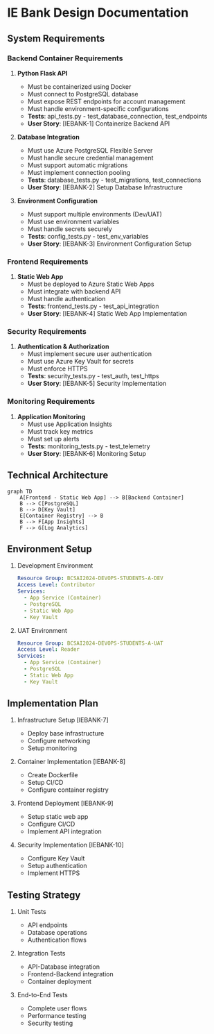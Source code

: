 # IE Bank Design Documentation

## System Requirements

### Backend Container Requirements
1. **Python Flask API**
   - Must be containerized using Docker
   - Must connect to PostgreSQL database
   - Must expose REST endpoints for account management
   - Must handle environment-specific configurations
   - **Tests**: api_tests.py - test_database_connection, test_endpoints
   - **User Story**: [IEBANK-1] Containerize Backend API

2. **Database Integration**
   - Must use Azure PostgreSQL Flexible Server
   - Must handle secure credential management
   - Must support automatic migrations
   - Must implement connection pooling
   - **Tests**: database_tests.py - test_migrations, test_connections
   - **User Story**: [IEBANK-2] Setup Database Infrastructure

3. **Environment Configuration**
   - Must support multiple environments (Dev/UAT)
   - Must use environment variables
   - Must handle secrets securely
   - **Tests**: config_tests.py - test_env_variables
   - **User Story**: [IEBANK-3] Environment Configuration Setup

### Frontend Requirements
1. **Static Web App**
   - Must be deployed to Azure Static Web Apps
   - Must integrate with backend API
   - Must handle authentication
   - **Tests**: frontend_tests.py - test_api_integration
   - **User Story**: [IEBANK-4] Static Web App Implementation

### Security Requirements
1. **Authentication & Authorization**
   - Must implement secure user authentication
   - Must use Azure Key Vault for secrets
   - Must enforce HTTPS
   - **Tests**: security_tests.py - test_auth, test_https
   - **User Story**: [IEBANK-5] Security Implementation

### Monitoring Requirements
1. **Application Monitoring**
   - Must use Application Insights
   - Must track key metrics
   - Must set up alerts
   - **Tests**: monitoring_tests.py - test_telemetry
   - **User Story**: [IEBANK-6] Monitoring Setup

## Technical Architecture
```mermaid
graph TD
    A[Frontend - Static Web App] --> B[Backend Container]
    B --> C[PostgreSQL]
    B --> D[Key Vault]
    E[Container Registry] --> B
    B --> F[App Insights]
    F --> G[Log Analytics]
```

## Environment Setup
1. Development Environment
   ```yaml
   Resource Group: BCSAI2024-DEVOPS-STUDENTS-A-DEV
   Access Level: Contributor
   Services:
     - App Service (Container)
     - PostgreSQL
     - Static Web App
     - Key Vault
   ```

2. UAT Environment
   ```yaml
   Resource Group: BCSAI2024-DEVOPS-STUDENTS-A-UAT
   Access Level: Reader
   Services:
     - App Service (Container)
     - PostgreSQL
     - Static Web App
     - Key Vault
   ```

## Implementation Plan
1. Infrastructure Setup [IEBANK-7]
   - Deploy base infrastructure
   - Configure networking
   - Setup monitoring

2. Container Implementation [IEBANK-8]
   - Create Dockerfile
   - Setup CI/CD
   - Configure container registry

3. Frontend Deployment [IEBANK-9]
   - Setup static web app
   - Configure CI/CD
   - Implement API integration

4. Security Implementation [IEBANK-10]
   - Configure Key Vault
   - Setup authentication
   - Implement HTTPS

## Testing Strategy
1. Unit Tests
   - API endpoints
   - Database operations
   - Authentication flows

2. Integration Tests
   - API-Database integration
   - Frontend-Backend integration
   - Container deployment

3. End-to-End Tests
   - Complete user flows
   - Performance testing
   - Security testing
